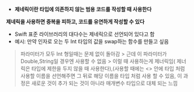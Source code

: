 - **제네릭이란 타입에 의존하지 않는 범용 코드를 작성할 때 사용한다**

**제네릭을 사용하면 중복을 피하고, 코드를 유연하게 작성할 수 있다**

- Swift 표준 라이브러리의 대다수는 제네릭으로 선언되어 있다고 함
- 예시: 만약 인자로 오는 두 Int 타입의 값을 swap하는 함수를 만들고 싶음

> 파라미터가 모두 Int 형일때는 문제 없이 돌아감 > 근데 이 파라미터가 Double,String일 경우엔 사용할 수 없음 > 이럴 때 사용하는게 제너릭임( 제너릭은 타입에 제한을 두지 않을 때 사용한다),(사용할 때에는 <> 안에 타입 처럼 사용할 이름을 선언해주면 그 뒤로 해당 이름을 타입 처럼 사용 할 수 있음, 이 과정은 새로운 것이 추가 되는 것이 아니라 매개변수 타입으로 대체 되는 느낌